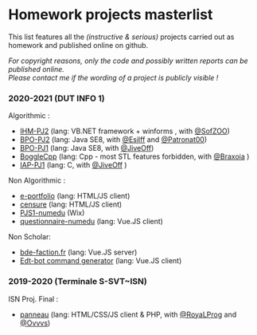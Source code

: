 # Homework projects masterlist

This list features all the *(instructive & serious)* projects carried out as homework and published online on github. 

*For copyright reasons, only the code and possibly written reports can be published online.  
Please contact me if the wording of a project is publicly visible !*


### 2020-2021 (DUT INFO 1)

Algorithmic :
* [IHM-PJ2](https://github.com/LoganTann/IHM-PJ2) (lang: VB.NET framework + winforms , with [@SofZOO](https://github.com/SofZOO))
* [BPO-PJ2](https://github.com/Esilff/BPO-PJ2) (lang: Java SE8, with [@Esilff](https://github.com/Esilff) and [@Patronat00](https://github.com/Patronat00))
* [BPO-PJ1](https://github.com/LoganTann/BPO-PJ1) (lang: Java SE8, with [@JiveOff](https://github.com/JiveOff))
* [BoggleCpp](https://github.com/Braxoia/BoggleCpp) (lang: Cpp - most STL features forbidden, with [@Braxoia](https://github.com/Braxoia) )
* [IAP-PJ1](https://github.com/LoganTann/IAP-PJ1) (lang: C, with [@JiveOff](https://github.com/JiveOff) )

Non Algorithmic : 
* [e-portfolio](https://github.com/LoganTann/e-portfolio) (lang: HTML/JS client)
* [censure](https://github.com/LoganTann/censure) (lang: HTML/JS client)
* [PJS1-numedu](https://numedu.wixsite.com/site) (Wix)
* [questionnaire-numedu](https://github.com/LoganTann/LoganTann.github.io/tree/master/questionnaire-numedu) (lang: Vue.JS client)

Non Scholar:
* [bde-faction.fr](https://github.com/LoganTann/bde-faction.fr) (lang: Vue.JS server)
* [Edt-bot command generator](https://logantann.github.io/perso/EDT_bot.html#config) (lang: Vue.JS client)

### 2019-2020 (Terminale S-SVT~ISN)

ISN Proj. Final : 
* [panneau](https://github.com/LoganTann/panneau) (lang: HTML/CSS/JS client & PHP, with [@RoyaLProg](https://github.com/RoyaLProg) and [@Ovvvs](https://github.com/Ovvvs))
